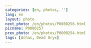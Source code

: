 ```yaml
---
categories: [en, photos, '']
lang: en
layout: photo
next_photo: /en/photos/P0000256.html
picname: P0000257
prev_photo: /en/photos/P0000254.html
tags: [Achas, Dead Oryx]
---
```

